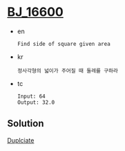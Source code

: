 # [BJ_16600](https://acmicpc.net/problem/16600)

* en

  ```en
  Find side of square given area

  ```

* kr

  ```kr
  정사각형의 넓이가 주어질 때 둘레를 구하라
  ```

* tc

  ```tc
  Input: 64
  Output: 32.0
  ```

## Solution

[Duplciate](./BJ_15610.md)
